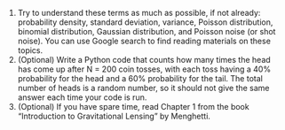 1. Try to understand these terms as much as possible, if not already: probability 
density, standard deviation, variance, Poisson distribution, binomial distribution, Gaussian distribution, and Poisson noise (or shot noise). You can use Google search to find reading materials on these topics.
2. (Optional) Write a Python code that counts how many times the head has come up 
after N = 200 coin tosses, with each toss having a 40% probability for the head and a 60% probability for the tail. The total number of heads is a random number, so it should not give the same answer each time your code is run.
3. (Optional) If you have spare time, read Chapter 1 from the book “Introduction to 
   Gravitational Lensing” by Menghetti.
